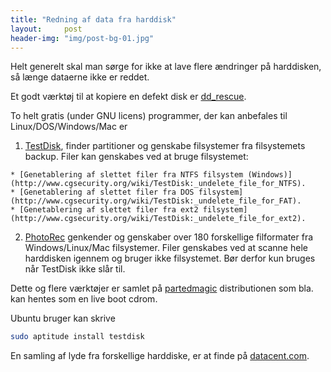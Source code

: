 ```yaml
---
title: "Redning af data fra harddisk"
layout:     post
header-img: "img/post-bg-01.jpg"
---
```

Helt generelt skal man sørge for ikke at lave flere ændringer på harddisken, så længe dataerne ikke er reddet.

Et godt værktøj til at kopiere en defekt disk er [dd_rescue](http://www.garloff.de/kurt/linux/ddrescue/"). 

To helt gratis (under GNU licens) programmer, der kan anbefales til Linux/DOS/Windows/Mac er

  1. [TestDisk](http://www.cgsecurity.org/wiki/TestDisk), finder partitioner og genskabe filsystemer fra filsystemets backup. Filer kan genskabes ved at bruge filsystemet:

    * [Genetablering af slettet filer fra NTFS filsystem (Windows)](http://www.cgsecurity.org/wiki/TestDisk:_undelete_file_for_NTFS).
    * [Genetablering af slettet filer fra DOS filsystem](http://www.cgsecurity.org/wiki/TestDisk:_undelete_file_for_FAT).
    * [Genetablering af slettet filer fra ext2 filsystem](http://www.cgsecurity.org/wiki/TestDisk:_undelete_file_for_ext2).

  2. [PhotoRec](http://www.cgsecurity.org/wiki/PhotoRec) genkender og genskaber over 180 forskellige filformater fra Windows/Linux/Mac filsystemer. Filer genskabes ved at scanne hele harddisken igennem og bruger ikke filsystemet. Bør derfor kun bruges når TestDisk ikke slår til.

Dette og flere værktøjer er samlet på [partedmagic](http://partedmagic.com/) distributionen som bla. kan hentes som en live boot cdrom.

Ubuntu bruger kan skrive
```bash
sudo aptitude install testdisk
```

En samling af lyde fra forskellige harddiske, er at finde på [datacent.com](http://datacent.com/hard_drive_sounds.php).
